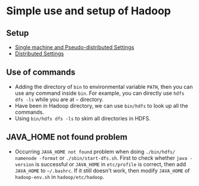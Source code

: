 # Simple use and setup of Hadoop
Setup
----
- [Single machine and Pseudo-distributed Settings](http://www.powerxing.com/install-hadoop.html)
- [Distributed Settings](http://www.powerxing.com/install-hadoop-cluster/)

Use of commands
----
- Adding the directory of `bin` to environmental variable `PATH`, then you can use any command inside `bin`. For example, you can 
  directly use `hdfs dfs -ls` while you are at `~` directory.
- Have been in Hadoop directory, we can use `bin/hdfs` to look up all the commands.
- Using `bin/hdfs dfs -ls` to skim all directories in HDFS.

JAVA_HOME not found problem
----
- Occurring `JAVA_HOME not found` problem when doing `./bin/hdfs/ namenode -format` or `./sbin/start-dfs.sh`. First to check whether
`java -version` is successful or `JAVA_HOME` in `etc/profile` is correct, then add `JAVA_HOME` to `~/.bashrc`. If it still doesn't
work, then modify `JAVA_HOME` of `hadoop-env.sh` in `hadoop/etc/hadoop`.
